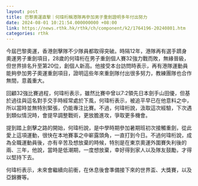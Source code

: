 ```yaml
---
layout: post
title: 巴黎奧運直擊｜何瑋桁稱港隊再參加男子重劍證明多年付出努力
date: 2024-08-01 10:21:54.000000000 +08:00
link: https://news.rthk.hk/rthk/ch/component/k2/1764196-20240801.htm
categories: rthk
---
```


今屆巴黎奧運，香港劍擊隊不少隊員都取得突破。時隔12年，港隊再有選手躋身奧運男子重劍項目，28歲的何瑋桁在男子重劍個人賽32強力戰而敗，無緣晉級，但世界排名升至第20位，創個人新高。他接受本台訪問時表示，再有港隊運動員能夠參加男子奧運重劍項目，證明這些年來重劍隊付出很多努力，教練團隊也合作無間，意義重大。

回顧32強比賽過程，何瑋桁表示，雖然比賽中曾以7:2領先日本劍手山田優，但基於過往與這名對手交手時經常處於下風，何瑋桁表示，被追平早已在他意料之中，所以當時並無特別緊張，仍能專注比賽。不過，何瑋桁說，汲取這次經驗，下次遇到類似情況時，會提早調整戰術，更放膽進攻，爭取更多機會。

提到踏上劍擊之路的開始，何瑋桁說，是中學時期參加暑期班初次接觸重劍，從此愛上這項運動，很快在本地賽事之中嶄露頭角，一直打到今日。不過何瑋桁說，成為全職運動員後，亦有辛苦及想放棄的時候，特別是在東京奧運外圍賽失利後的兩、三年，他說，當時是低潮期，一度想放棄，幸好得到家人以及隊友鼓勵，才得以堅持下去。

何瑋桁表示，未來會繼續向前衝，在休息後會準備接下來的世界盃、大獎賽，以及亞錦賽等。
